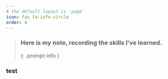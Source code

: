 ```yaml
---
# the default layout is 'page'
icon: fas fa-info-circle
order: 4
---
```


> ### Here is my note, recording the skills I've learned.
> {: .prompt-info }
### test